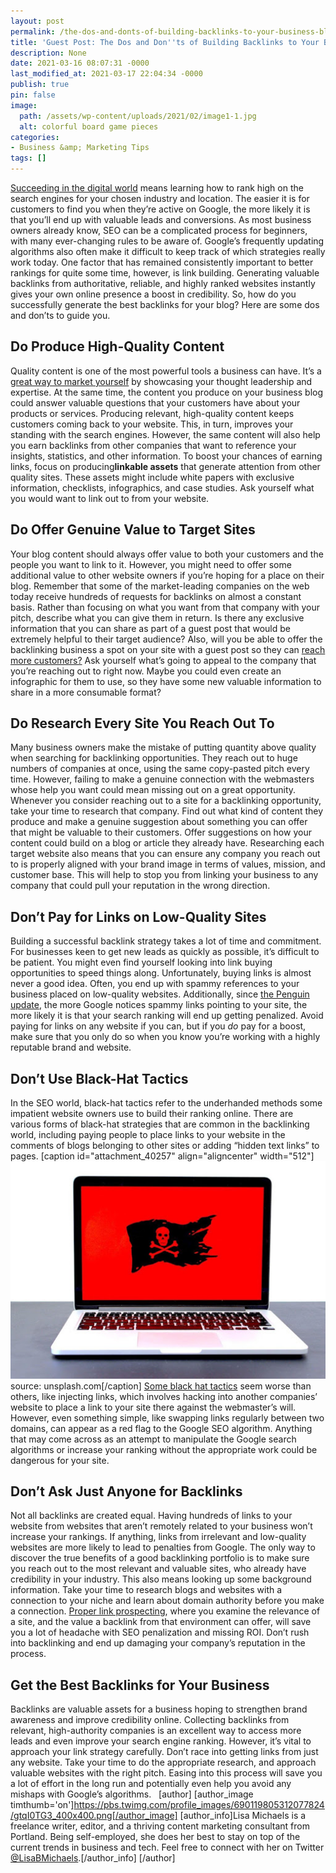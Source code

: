 ```yaml
---
layout: post
permalink: /the-dos-and-donts-of-building-backlinks-to-your-business-blog/
title: 'Guest Post: The Dos and Don''ts of Building Backlinks to Your Business Blog'
description: None
date: 2021-03-16 08:07:31 -0000
last_modified_at: 2021-03-17 22:04:34 -0000
publish: true
pin: false
image:
  path: /assets/wp-content/uploads/2021/02/image1-1.jpg
  alt: colorful board game pieces
categories:
- Business &amp; Marketing Tips
tags: []
---
```

[Succeeding in the digital world](https://katebagoy.com/tony-robbins-business-tips/) means learning how to rank high on the search engines for your chosen industry and location.  The easier it is for customers to find you when they’re active on Google, the more likely it is that you’ll end up with valuable leads and conversions. As most business owners already know, SEO can be a complicated process for beginners, with many ever-changing rules to be aware of.  Google’s frequently updating algorithms also often make it difficult to keep track of which strategies really work today.  One factor that has remained consistently important to better rankings for quite some time, however, is link building. Generating valuable backlinks from authoritative, reliable, and highly ranked websites instantly gives your own online presence a boost in credibility.  So, how do you successfully generate the best backlinks for your blog? Here are some dos and don’ts to guide you.

## Do Produce High-Quality Content

Quality content is one of the most powerful tools a business can have. It’s a [great way to market yourself](https://katebagoy.com/how-to-get-the-most-out-of-your-marketing-budget/) by showcasing your thought leadership and expertise.  At the same time, the content you produce on your business blog could answer valuable questions that your customers have about your products or services.  Producing relevant, high-quality content keeps customers coming back to your website. This, in turn, improves your standing with the search engines.  However, the same content will also help you earn backlinks from other companies that want to reference your insights, statistics, and other information. To boost your chances of earning links, focus on producing**linkable assets** that generate attention from other quality sites.  These assets might include white papers with exclusive information, checklists, infographics, and case studies. Ask yourself what you would want to link out to from your website.

## Do Offer Genuine Value to Target Sites

Your blog content should always offer value to both your customers and the people you want to link to it.  However, you might need to offer some additional value to other website owners if you’re hoping for a place on their blog.  Remember that some of the market-leading companies on the web today receive hundreds of requests for backlinks on almost a constant basis.  Rather than focusing on what you want from that company with your pitch, describe what you can give them in return.  Is there any exclusive information that you can share as part of a guest post that would be extremely helpful to their target audience?  Also, will you be able to offer the backlinking business a spot on your site with a guest post so they can [reach more customers?](https://katebagoy.com/how-to-tell-if-your-marketing-strategy-is-working/) Ask yourself what’s going to appeal to the company that you’re reaching out to right now.  Maybe you could even create an infographic for them to use, so they have some new valuable information to share in a more consumable format?

## Do Research Every Site You Reach Out To

Many business owners make the mistake of putting quantity above quality when searching for backlinking opportunities.  They reach out to huge numbers of companies at once, using the same copy-pasted pitch every time.  However, failing to make a genuine connection with the webmasters whose help you want could mean missing out on a great opportunity. Whenever you consider reaching out to a site for a backlinking opportunity, take your time to research that company.  Find out what kind of content they produce and make a genuine suggestion about something you can offer that might be valuable to their customers.  Offer suggestions on how your content could build on a blog or article they already have.  Researching each target website also means that you can ensure any company you reach out to is properly aligned with your brand image in terms of values, mission, and customer base.  This will help to stop you from linking your business to any company that could pull your reputation in the wrong direction.

## Don’t Pay for Links on Low-Quality Sites

Building a successful backlink strategy takes a lot of time and commitment. For businesses keen to get new leads as quickly as possible, it’s difficult to be patient.  You might even find yourself looking into link buying opportunities to speed things along.  Unfortunately, buying links is almost never a good idea.  Often, you end up with spammy references to your business placed on low-quality websites.  Additionally, since [the Penguin update](https://search.googleblog.com/2012/04/another-step-to-reward-high-quality.html), the more Google notices spammy links pointing to your site, the more likely it is that your search ranking will end up getting penalized.  Avoid paying for links on any website if you can, but if you _do_ pay for a boost, make sure that you only do so when you know you’re working with a highly reputable brand and website.

## Don’t Use Black-Hat Tactics

In the SEO world, black-hat tactics refer to the underhanded methods some impatient website owners use to build their ranking online.  There are various forms of black-hat strategies that are common in the backlinking world, including paying people to place links to your website in the comments of blogs belonging to other sites or adding “hidden text links” to pages.  [caption id="attachment_40257" align="aligncenter" width="512"]![computer showing black and red pirate flag](/assets/wp-content/uploads/2021/02/unnamed.jpg) source: unsplash.com[/caption] [Some black hat tactics](https://moz.com/beginners-guide-to-link-building) seem worse than others, like injecting links, which involves hacking into another companies’ website to place a link to your site there against the webmaster’s will.  However, even something simple, like swapping links regularly between two domains, can appear as a red flag to the Google SEO algorithm.  Anything that may come across as an attempt to manipulate the Google search algorithms or increase your ranking without the appropriate work could be dangerous for your site.

## Don’t Ask Just Anyone for Backlinks

Not all backlinks are created equal.  Having hundreds of links to your website from websites that aren’t remotely related to your business won’t increase your rankings.  If anything, links from irrelevant and low-quality websites are more likely to lead to penalties from Google.  The only way to discover the true benefits of a good backlinking portfolio is to make sure you reach out to the most relevant and valuable sites, who already have credibility in your industry.  This also means looking up some background information. Take your time to research blogs and websites with a connection to your niche and learn about domain authority before you make a connection.  [Proper link prospecting](https://serptimizer.com/link-prospecting/), where you examine the relevance of a site, and the value a backlink from that environment can offer, will save you a lot of headache with SEO penalization and missing ROI.  Don’t rush into backlinking and end up damaging your company’s reputation in the process.

## Get the Best Backlinks for Your Business

Backlinks are valuable assets for a business hoping to strengthen brand awareness and improve credibility online.  Collecting backlinks from relevant, high-authority companies is an excellent way to access more leads and even improve your search engine ranking.  However, it’s vital to approach your link strategy carefully.  Don’t race into getting links from just any website. Take your time to do the appropriate research, and approach valuable websites with the right pitch.  Easing into this process will save you a lot of effort in the long run and potentially even help you avoid any mishaps with Google’s algorithms.   [author] [author_image timthumb='on']https://pbs.twimg.com/profile_images/690119805312077824/gtqI0TG3_400x400.png[/author_image] [author_info]Lisa Michaels is a freelance writer, editor, and a thriving content marketing consultant from Portland. Being self-employed, she does her best to stay on top of the current trends in business and tech. Feel free to connect with her on Twitter [@LisaBMichaels](https://twitter.com/LisaBMichaels).[/author_info] [/author]
